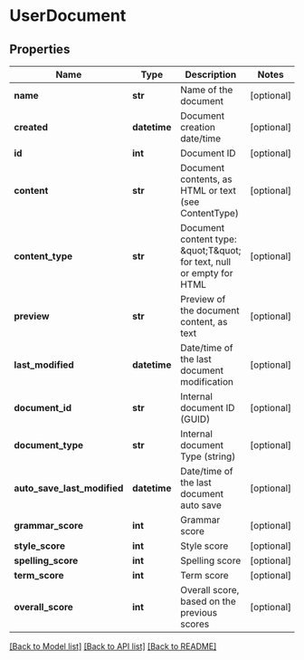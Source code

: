 # UserDocument

## Properties
Name | Type | Description | Notes
------------ | ------------- | ------------- | -------------
**name** | **str** | Name of the document | [optional] 
**created** | **datetime** | Document creation date/time | [optional] 
**id** | **int** | Document ID | [optional] 
**content** | **str** | Document contents, as HTML or text (see ContentType) | [optional] 
**content_type** | **str** | Document content type: \&quot;T\&quot; for text, null or empty for HTML | [optional] 
**preview** | **str** | Preview of the document content, as text | [optional] 
**last_modified** | **datetime** | Date/time of the last document modification | [optional] 
**document_id** | **str** | Internal document ID (GUID) | [optional] 
**document_type** | **str** | Internal document Type (string) | [optional] 
**auto_save_last_modified** | **datetime** | Date/time of the last document auto save | [optional] 
**grammar_score** | **int** | Grammar score | [optional] 
**style_score** | **int** | Style score | [optional] 
**spelling_score** | **int** | Spelling score | [optional] 
**term_score** | **int** | Term score | [optional] 
**overall_score** | **int** | Overall score, based on the previous scores | [optional] 

[[Back to Model list]](../README.md#documentation-for-models) [[Back to API list]](../README.md#documentation-for-api-endpoints) [[Back to README]](../README.md)


